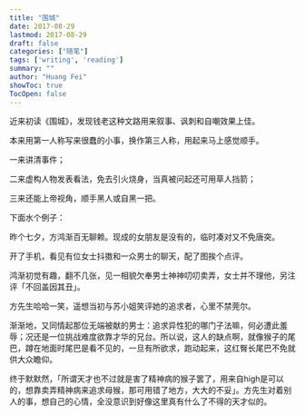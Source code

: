 ```yaml
---
title: "围城"
date: 2017-08-29
lastmod: 2017-08-29
draft: false
categories: ["随笔"]
tags: ['writing', 'reading']
summary: ""
author: "Huang Fei"
showToc: true
TocOpen: false
---
```


近来初读《围城》，发现钱老这种文路用来叙事、讽刺和自嘲效果上佳。

本来用第一人称写来很蠢的小事，换作第三人称，用起来马上感觉顺手。

一来讲清事件；

二来虚构人物发表看法，免去引火烧身，当真被问起还可用草人挡箭；

三来还能上帝视角，顺手黑人或自黑一把。

下面水个例子：

昨个七夕，方鸿渐百无聊赖。现成的女朋友是没有的，临时凑对又不免唐突。

开了手机，看见有位女士抖擞和一众男士的聊天，配了图挨个点评。

鸿渐初觉有趣，翻不几张，见一相貌欠奉男士神神叨叨卖弄，女士并不理他，另注评「不回盖因其丑」。

方先生哈哈一笑，遥想当初与苏小姐笑评她的追求者，心里不禁莞尔。

渐渐地，又同情起那位无端被献的男士：追求异性犯的哪门子法嘛，何必遭此羞辱；况还是一位挑战难度欲靠才华的兄台。所以说，这人的缺点啊，就像猴子的尾巴，蹲在地面时尾巴是看不见的，一旦有所欲求，跑动起来，这红臀长尾巴不免就供大众瞻仰。

终于默默然，「所谓天才也不过就是害了精神病的猴子罢了，用来自high是可以的，想靠卖弄精神病来追求母猴，那可用错了地方，大大的不妥」。方先生对着别人的事，想自己的心情，全没意识到好像这里真有什么了不得的天才似的。